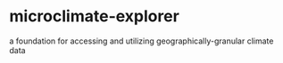 # microclimate-explorer
a foundation for accessing and utilizing geographically-granular climate data
